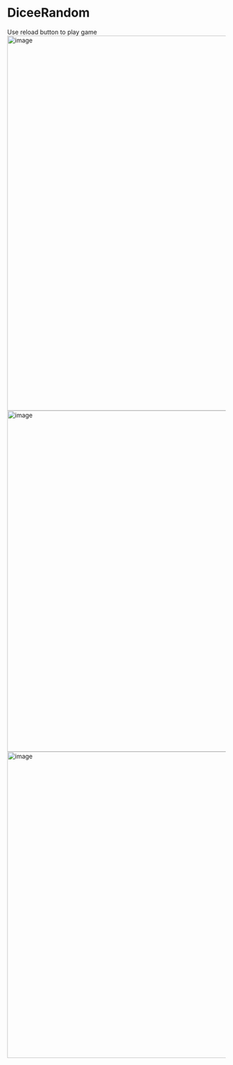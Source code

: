 # DiceeRandom
Use reload button to play game
<img width="864" alt="image" src="https://github.com/thtrangphu/DiceeRandom/assets/76843467/4922227c-cf79-4d17-b8af-b4dc986d2dca">
<img width="786" alt="image" src="https://github.com/thtrangphu/DiceeRandom/assets/76843467/8edfda6b-144f-4458-96a8-6d280849d7bf">
<img width="706" alt="image" src="https://github.com/thtrangphu/DiceeRandom/assets/76843467/c0ba025c-12a3-4cf4-b62c-495136a16523">
